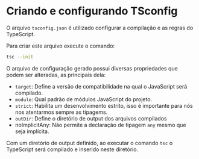 # Criando e configurando TSconfig

O arquivo `tsconfig.json` é utilizado configurar a compilação e as regras do TypeScript.

Para criar este arquivo execute o comando:

```bash
tsc --init
```

O arquivo de configuração gerado possui diversas propriedades que podem ser alteradas, as principais dela:

- `target`: Define a versão de compatibilidade na qual o JavaScript será compilado.
- `module`: Qual padrão de módulos JavaScript do projeto.
- `strict`: Habilita um desenvolvimento estrito, isso é importante para nós nos atentarmos sempre as tipagems.
- `outDir`: Define o diretório de output dos arquivos compilados
- noImplicitAny: Não permite a declaração de tipagem `any` mesmo que seja implícita.

Com um diretório de output definido, ao executar o comando `tsc` o TypeScript será compilado e inserido neste diretório.

